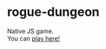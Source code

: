 # rogue-dungeon
Native JS game.
<br>
You can [play here!](https://colinblake14.github.io/rogue-dungeon/)
